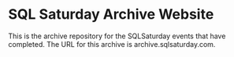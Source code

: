 # SQL Saturday Archive Website

This is the archive repository for the SQLSaturday events that have completed. The URL for this archive is archive.sqlsaturday.com.
